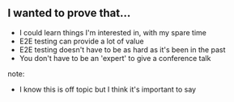 ## I wanted to prove that...

- I could learn things I'm interested in, with my spare time
- E2E testing can provide a lot of value
- E2E testing doesn't have to be as hard as it's been in the past
- You don't have to be an 'expert' to give a conference talk

note:
- I know this is off topic but I think it's important to say